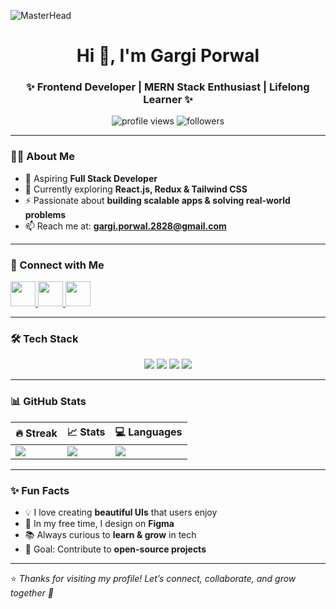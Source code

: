![MasterHead](https://miro.medium.com/max/1400/0*enrI7BXUzwJEomlq.gif)

<h1 align="center">Hi 👋, I'm Gargi Porwal</h1>
<h3 align="center">✨ Frontend Developer | MERN Stack Enthusiast | Lifelong Learner ✨</h3>

<p align="center">
  <img src="https://komarev.com/ghpvc/?username=gargiporwal-01&label=Profile%20Views&color=0e75b6&style=flat" alt="profile views" />  
  <img src="https://img.shields.io/github/followers/gargiporwal-01?label=Followers&style=social" alt="followers" />  
</p>

---

### 👩‍💻 About Me
- 💼 Aspiring **Full Stack Developer**  
- 🌱 Currently exploring **React.js, Redux & Tailwind CSS**  
- ⚡ Passionate about **building scalable apps & solving real-world problems**  
- 📫 Reach me at: **gargi.porwal.2828@gmail.com**

---

### 🔗 Connect with Me  
<p align="left">
  <a href="https://www.linkedin.com/in/gargi-porwal-a7aa81230/" target="blank">
    <img src="https://img.icons8.com/color/48/000000/linkedin.png" height="40" width="40" />
  </a>
  <a href="https://www.youtube.com/c/gargi porwal" target="blank">
    <img src="https://img.icons8.com/color/48/000000/youtube-play.png" height="40" width="40" />
  </a>
  <a href="https://www.leetcode.com/gargi_porwal_01" target="blank">
    <img src="https://img.icons8.com/external-tal-revivo-color-tal-revivo/48/000000/external-level-up-your-coding-skills-and-quickly-land-a-job-logo-color-tal-revivo.png" height="40" width="40" />
  </a>
</p>

---

### 🛠️ Tech Stack  
<p align="center">  
  <!-- Frontend -->
  <img src="https://skillicons.dev/icons?i=html,css,js,react,redux,materialui,bootstrap,tailwind" />  
  <!-- Backend -->
  <img src="https://skillicons.dev/icons?i=nodejs,express,mongodb,mysql,php,java,python" />  
  <!-- Cloud & DevOps -->
  <img src="https://skillicons.dev/icons?i=docker,aws,firebase,gcp" />  
  <!-- Tools -->
  <img src="https://skillicons.dev/icons?i=git,figma,postman" />  
</p>  

---
### 📊 GitHub Stats  
<div align="center">

| 🔥 Streak | 📈 Stats | 💻 Languages |
|-----------|----------|--------------|
| <img src="https://github-readme-streak-stats.herokuapp.com/?user=gargiporwal-01&theme=tokyonight" /> | <img src="https://github-readme-stats.vercel.app/api?username=gargiporwal-01&show_icons=true&theme=tokyonight" /> | <img src="https://github-readme-stats.vercel.app/api/top-langs/?username=gargiporwal-01&layout=compact&theme=tokyonight" /> |

</div>

---

### ✨ Fun Facts  
- 💡 I love creating **beautiful UIs** that users enjoy  
- 🎨 In my free time, I design on **Figma**  
- 📚 Always curious to **learn & grow** in tech  
- 🎯 Goal: Contribute to **open-source projects**  

---

⭐️ *Thanks for visiting my profile! Let’s connect, collaborate, and grow together 🚀*
